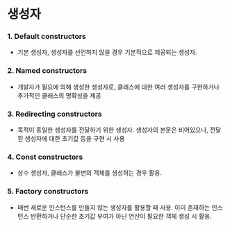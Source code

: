 # 생성자

### 1. Default constructors 
- 기본 생성자, 생성자를 선언하지 않을 경우 기본적으로 제공되는 생성자.
### 2. Named constructors 
- 개발자가 필요에 의해 생성한 생성자로, 클래스에 대한 여러 생성자를 구현하거나 추가적인 클래스의 명확성을 제공
### 3. Redirecting constructors 
- 목적이 동일한 생성자를 전달하기 위한 생성자. 생성자의 본문은 비어있으나, 전달된 생성자에 대한 초기값 등을 구현 시 사용
### 4. Const constructors
- 상수 생성자, 클래스가 불변의 객체를 생성하는 경우 활용.
### 5. Factory constructors
- 매번 새로운 인스턴스를 만들지 않는 생성자를 활용할 때 사용. 이미 존재하는 인스턴스 반환하거나 단순한 초기값 부여가 아닌 연산이 필요한 객체 생성 시 활용.


